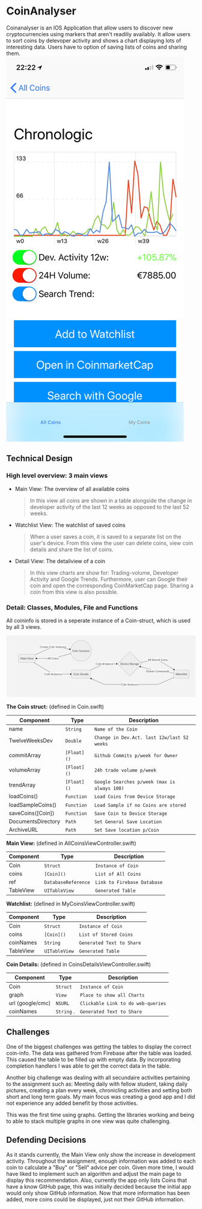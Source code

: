 # CoinAnalyser
Coinanalyser is an IOS Application that allow users to discover new cryptocurrencies using markers that aren't readiliy availably. It allow users to sort coins by delevoper activity and shows a chart displaying lots of interesting data. Users have to option of saving lists of coins and sharing them. 
![Alt text](https://github.com/swcloud1/CoinAnalyser/blob/master/docs/screenshot2.png "Optional title")

## Technical Design
### High level overview: 3 main views

- Main View: The overview of all available coins
	> In this view all coins are shown in a table alongside the change in developer activity of the last 12 weeks as opposed to the last 52 weeks.

- Watchlist View: The watchlist of saved coins
	> When a user saves a coin, it is saved to a separate list on the user's device. From this view the user can delete coins, view coin details and share the list of coins. 

- Detail View: The detailview of a coin
	> In this view charts are show for: Trading-volume, Developer Activity and Google Trends. Furthermore, user can Google their coin and open the corresponding CoinMarketCap page. Sharing a coin from this view is also possible. 

### Detail: Classes, Modules, File and Functions
All coininfo is stored in a seperate instance of a Coin-struct, which is used by all 3 views. 

![Alt text](https://github.com/swcloud1/CoinAnalyser/blob/master/docs/diagram.png "Optional title")


**The Coin struct:** (defined in Coin.swift)

|Component  		|Type        |Description               |
|-------------------|------------|--------------------------|
|name				|`String`    |`Name of the Coin`|
|TwelveWeeksDev		|`Double`    |`Change in Dev.Act. last 12w/last 52 weeks`|
|commitArray        |`[Float]()` |`Github Commits p/week for Owner`|
|volumeArray        |`[Float]()` |`24h trade volume p/week`|
|trendArray         |`[Float]()` |`Google Searches p/week (max is always 100)`|
|loadCoins()        |`Function`  |`Load Coins from Device Storage`|
|loadSampleCoins() 	|`Function`  |`Load Sample if no Coins are stored`|
|saveCoins([Coin])  |`Function`  |`Save Coin to Device Storage`|
|DocumentsDirectory |`Path`      |`Set General Save Location`|
|ArchiveURL 		|`Path`      |`Set Save location p/Coin`|

**Main View:** (defined in AllCoinsViewController.swift)

|Component  		|Type        |Description               |
|-------------------|------------|--------------------------|
|Coin				|`Struct`    |`Instance of Coin`|
|coins				|`[Coin]()`  |`List of All Coins`|
|ref		        |`DatabaseReference` |`Link to Firebase Database`|
|TableView        	|`UITableView`|`Generated Table`|

**Watchlist:** (defined in MyCoinsViewController.swift)

|Component  		|Type        |Description               |
|-------------------|------------|--------------------------|
|Coin				|`Struct`    |`Instance of Coin`|
|coins				|`[Coin]()`  |`List of Stored Coins`|
|coinNames	        |`String` 	 |`Generated Text to Share `|
|TableView        	|`UITableView`|`Generated Table`|

**Coin Details:** (defined in CoinsDetailsViewController.swift)

|Component  		|Type        |Description               |
|-------------------|------------|--------------------------|
|Coin				|`Struct`    |`Instance of Coin`|
|graph				|`View`      |`Place to show all Charts`|
|url (google/cmc)	|`NSURL`     |`Clickable Link to do web-queries`|
|coinNames        	|`String` .  |`Generated Text to Share`|

## Challenges
One of the biggest challenges was getting the tables to display the correct coin-info. The data was gathered from Firebase after the table was loaded. This caused the table to be filled up with empty data. By incorporating completion handlers I was able to get the correct data in the table. 

Another big challenge was dealing with all secundaire activities pertaining to the assignment such as: Meeting daily with fellow student, taking daily pictures, creating a plan every week, chronicling activities and setting both short and long term goals. My main focus was creating a good app and I did not experience any added benefit by those activities. 

This was the first time using graphs. Getting the libraries working and being to able to stack multiple graphs in one view was quite challenging. 

## Defending Decisions
As it stands currently, the Main View only show the increase in development activity. Throughout the assignment, enough information was added to each coin to calculate a "Buy" or "Sell" advice per coin. Given more time, I would have liked to implement such an algorithm and adjust the main page to display this recommendation. Also, currently the app only lists Coins that have a know GitHub page, this was initially decided because the initial app would only show GitHub information. Now that more information has been added, more coins could be displayed, just not their GitHub information.
